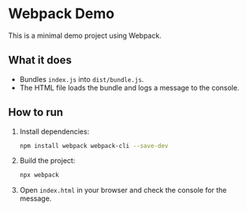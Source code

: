 # Webpack Demo

This is a minimal demo project using Webpack.

## What it does
- Bundles `index.js` into `dist/bundle.js`.
- The HTML file loads the bundle and logs a message to the console.

## How to run
1. Install dependencies:
   ```sh
   npm install webpack webpack-cli --save-dev
   ```
2. Build the project:
   ```sh
   npx webpack
   ```
3. Open `index.html` in your browser and check the console for the message.
